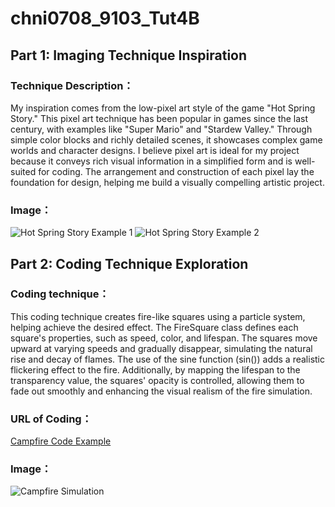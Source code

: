 # chni0708_9103_Tut4B
## Part 1: Imaging Technique Inspiration

### Technique Description：
My inspiration comes from the low-pixel art style of the game "Hot Spring Story." This pixel art technique has been popular in games since the last century, with examples like "Super Mario" and "Stardew Valley." Through simple color blocks and richly detailed scenes, it showcases complex game worlds and character designs. I believe pixel art is ideal for my project because it conveys rich visual information in a simplified form and is well-suited for coding. The arrangement and construction of each pixel lay the foundation for design, helping me build a visually compelling artistic project.

### Image：
![Hot Spring Story Example 1](https://www.nintendo.com/eu/media/images/11_square_images/games_18/nintendo_switch_download_software/1x1_NSwitchDS_HotSpringsStory2_image500w.jpg)
![Hot Spring Story Example 2](https://media.pocketgamer.com/artwork/na-akpfk/mzl.flcsfkvr.320x480-75.jpg)

## Part 2: Coding Technique Exploration

###  Coding technique：
This coding technique creates fire-like squares using a particle system, helping achieve the desired effect. The FireSquare class defines each square's properties, such as speed, color, and lifespan. The squares move upward at varying speeds and gradually disappear, simulating the natural rise and decay of flames. The use of the sine function (sin()) adds a realistic flickering effect to the fire. Additionally, by mapping the lifespan to the transparency value, the squares' opacity is controlled, allowing them to fade out smoothly and enhancing the visual realism of the fire simulation.

### URL of Coding：
[Campfire Code Example](https://happycoding.io/tutorials/p5js/creating-classes/campfire)

### Image：
![Campfire Simulation](https://happycoding.io/tutorials/p5js/creating-classes/images/campfire-2.gif)
